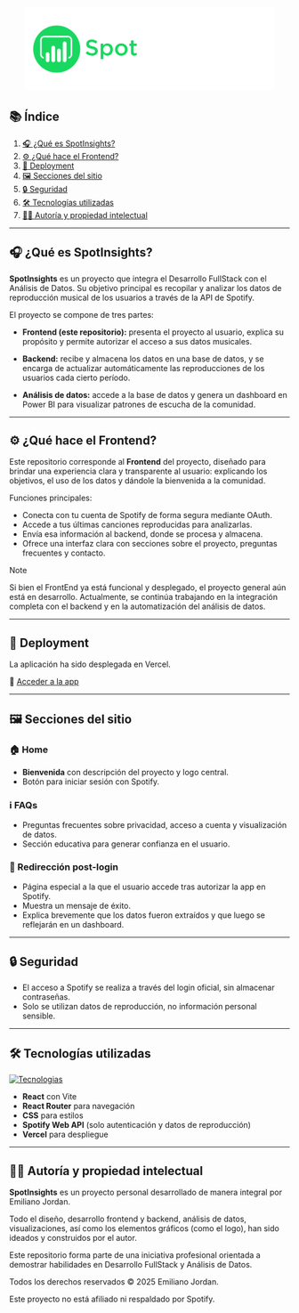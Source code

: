 
<div align="center">
  <img src="./public/Logo-spotinsights.png" alt="Logo SpotInsights" height="150">
</div>

## 📚 Índice
1. [🎧 ¿Qué es SpotInsights?](#-qué-es-spotinsights)
2. [⚙️ ¿Qué hace el Frontend?](#-qué-hace-el-frontend)
3. [🚀 Deployment](#-deployment)
4. [🖼️ Secciones del sitio](#️-secciones-del-sitio)
5. [🔒 Seguridad](#-seguridad)
6. [🛠️ Tecnologías utilizadas](#️-tecnologías-utilizadas)
7. [🧑‍💻 Autoría y propiedad intelectual](#️-autoría-y-propiedad-intelectual)

---
## 🎧 ¿Qué es SpotInsights?

**SpotInsights** es un proyecto que integra el Desarrollo FullStack con el Análisis de Datos. Su objetivo principal es recopilar y analizar los datos de reproducción musical de los usuarios a través de la API de Spotify.

El proyecto se compone de tres partes:

- **Frontend (este repositorio):** presenta el proyecto al usuario, explica su propósito y permite autorizar el acceso a sus datos musicales.

- **Backend:** recibe y almacena los datos en una base de datos, y se encarga de actualizar automáticamente las reproducciones de los usuarios cada cierto período.

- **Análisis de datos:** accede a la base de datos y genera un dashboard en Power BI para visualizar patrones de escucha de la comunidad.

---
## ⚙️ ¿Qué hace el Frontend?

Este repositorio corresponde al **Frontend** del proyecto, diseñado para brindar una experiencia clara y transparente al usuario: explicando los objetivos, el uso de los datos y dándole la bienvenida a la comunidad.

Funciones principales:
- Conecta con tu cuenta de Spotify de forma segura mediante OAuth.
- Accede a tus últimas canciones reproducidas para analizarlas.
- Envía esa información al backend, donde se procesa y almacena.
- Ofrece una interfaz clara con secciones sobre el proyecto, preguntas frecuentes y contacto.

> [!NOTE]  
> Si bien el FrontEnd ya está funcional y desplegado, el proyecto general aún está en desarrollo. Actualmente, se continúa trabajando en la integración completa con el backend y en la automatización del análisis de datos.

---

## 🚀 Deployment
La aplicación ha sido desplegada en Vercel.

🔗 [Acceder a la app](https://spotinsights.vercel.app)

---

## 🖼️ Secciones del sitio

### 🏠 Home
- **Bienvenida** con descripción del proyecto y logo central.
- Botón para iniciar sesión con Spotify.

### ℹ️ FAQs
- Preguntas frecuentes sobre privacidad, acceso a cuenta y visualización de datos.
- Sección educativa para generar confianza en el usuario.

### 🔁 Redirección post-login
- Página especial a la que el usuario accede tras autorizar la app en Spotify.
- Muestra un mensaje de éxito.
- Explica brevemente que los datos fueron extraídos y que luego se reflejarán en un dashboard.

---

## 🔒 Seguridad

- El acceso a Spotify se realiza a través del login oficial, sin almacenar contraseñas.
- Solo se utilizan datos de reproducción, no información personal sensible.

---

## 🛠️ Tecnologías utilizadas
[![Tecnologias](https://skillicons.dev/icons?i=react,vite,css,vercel)](https://skillicons.dev)

- **React** con Vite
- **React Router** para navegación
- **CSS** para estilos
- **Spotify Web API** (solo autenticación y datos de reproducción)
- **Vercel** para despliegue

---
## 🧑‍💻 Autoría y propiedad intelectual
**SpotInsights** es un proyecto personal desarrollado de manera integral por Emiliano Jordan.

Todo el diseño, desarrollo frontend y backend, análisis de datos, visualizaciones, así como los elementos gráficos (como el logo), han sido ideados y construidos por el autor.

Este repositorio forma parte de una iniciativa profesional orientada a demostrar habilidades en Desarrollo FullStack y Análisis de Datos.

Todos los derechos reservados © 2025 Emiliano Jordan.

Este proyecto no está afiliado ni respaldado por Spotify.